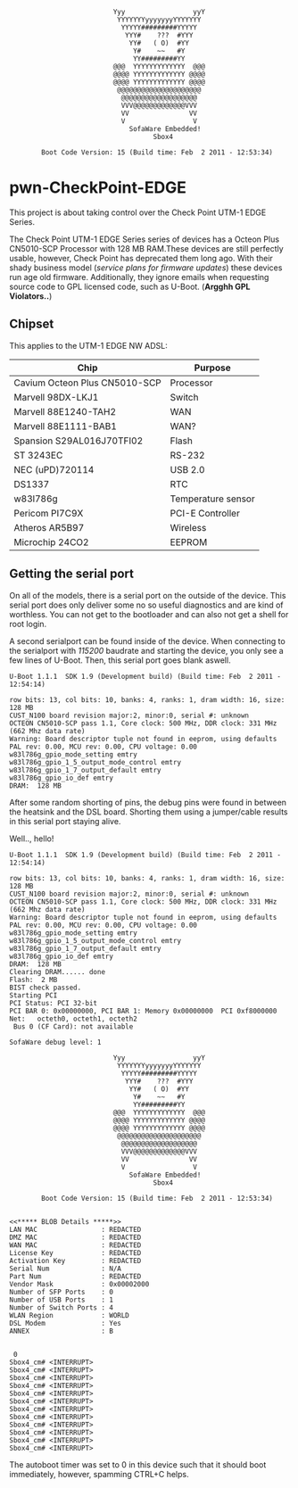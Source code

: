 
```
                          Yyy                 yyY    
                           YYYYYYYyyyyyyyYYYYYYY     
                            YYYYY#########YYYYY      
                             YYY#    ???  #YYY       
                              YY#   ( O)  #YY        
                               Y#    ~~   #Y         
                               YY#########YY         
                          @@@  YYYYYYYYYYYYY  @@@    
                          @@@@ YYYYYYYYYYYYY @@@@    
                          @@@@ YYYYYYYYYYYYY @@@@    
                           @@@@@@@@@@@@@@@@@@@@@     
                            @@@@@@@@@@@@@@@@@@@      
                            VVV@@@@@@@@@@@@@VVV      
                            VV               VV      
                            V                 V      
                              SofaWare Embedded!     
                                    Sbox4  

		Boot Code Version: 15 (Build time: Feb  2 2011 - 12:53:34)

```
# pwn-CheckPoint-EDGE
This project is about taking control over the Check Point UTM-1 EDGE Series.

The Check Point UTM-1 EDGE Series series of devices has a Octeon Plus CN5010-SCP Processor with 128 MB RAM.These devices are still perfectly usable, however, Check Point has deprecated them long ago. With their shady business model (*service plans for firmware updates*) these devices run age old firmware. Additionally, they ignore emails when requesting source code to GPL licensed code, such as U-Boot. (**Argghh GPL Violators..**)

## Chipset

This applies to the UTM-1 EDGE NW ADSL:

| Chip                          | Purpose            |
| ----------------------------- | ------------------ |
| Cavium Octeon Plus CN5010-SCP | Processor          |
| Marvell 98DX-LKJ1             | Switch             |
| Marvell 88E1240-TAH2          | WAN                |
| Marvell 88E1111-BAB1          | WAN?               |
| Spansion S29AL016J70TFI02     | Flash              |
| ST 3243EC                     | RS-232             |
| NEC (uPD)720114               | USB 2.0            |
| DS1337                        | RTC                |
| w83l786g                      | Temperature sensor |
| Pericom PI7C9X                | PCI-E Controller   |
| Atheros AR5B97                | Wireless           |
| Microchip 24CO2               | EEPROM             |

## Getting the serial port

On all of the models, there is a serial port on the outside of the device. This serial port does only deliver some no so useful diagnostics and are kind of worthless. You can not get to the bootloader and can also not get a shell for root login.

A second serialport can be found inside of the device. When connecting to the serialport with *115200* baudrate and starting the device, you only see a few lines of U-Boot. Then, this serial port goes blank aswell.

```
U-Boot 1.1.1  SDK 1.9 (Development build) (Build time: Feb  2 2011 - 12:54:14)

row bits: 13, col bits: 10, banks: 4, ranks: 1, dram width: 16, size: 128 MB
CUST_N100 board revision major:2, minor:0, serial #: unknown
OCTEON CN5010-SCP pass 1.1, Core clock: 500 MHz, DDR clock: 331 MHz (662 Mhz data rate)
Warning: Board descriptor tuple not found in eeprom, using defaults
PAL rev: 0.00, MCU rev: 0.00, CPU voltage: 0.00
w83l786g_gpio_mode_setting emtry
w83l786g_gpio_1_5_output_mode_control emtry
w83l786g_gpio_1_7_output_default emtry
w83l786g_gpio_io_def emtry
DRAM:  128 MB
```

After some random shorting of pins, the debug pins were found in between the heatsink and the DSL board. Shorting them using a jumper/cable results in this serial port staying alive.

Well.., hello!


```
U-Boot 1.1.1  SDK 1.9 (Development build) (Build time: Feb  2 2011 - 12:54:14)

row bits: 13, col bits: 10, banks: 4, ranks: 1, dram width: 16, size: 128 MB
CUST_N100 board revision major:2, minor:0, serial #: unknown
OCTEON CN5010-SCP pass 1.1, Core clock: 500 MHz, DDR clock: 331 MHz (662 Mhz data rate)
Warning: Board descriptor tuple not found in eeprom, using defaults
PAL rev: 0.00, MCU rev: 0.00, CPU voltage: 0.00
w83l786g_gpio_mode_setting emtry
w83l786g_gpio_1_5_output_mode_control emtry
w83l786g_gpio_1_7_output_default emtry
w83l786g_gpio_io_def emtry
DRAM:  128 MB
Clearing DRAM...... done
Flash:  2 MB
BIST check passed.
Starting PCI
PCI Status: PCI 32-bit
PCI BAR 0: 0x00000000, PCI BAR 1: Memory 0x00000000  PCI 0xf8000000
Net:   octeth0, octeth1, octeth2
 Bus 0 (CF Card): not available  

SofaWare debug level: 1

                          Yyy                 yyY    
                           YYYYYYYyyyyyyyYYYYYYY     
                            YYYYY#########YYYYY      
                             YYY#    ???  #YYY       
                              YY#   ( O)  #YY        
                               Y#    ~~   #Y         
                               YY#########YY         
                          @@@  YYYYYYYYYYYYY  @@@    
                          @@@@ YYYYYYYYYYYYY @@@@    
                          @@@@ YYYYYYYYYYYYY @@@@    
                           @@@@@@@@@@@@@@@@@@@@@     
                            @@@@@@@@@@@@@@@@@@@      
                            VVV@@@@@@@@@@@@@VVV      
                            VV               VV      
                            V                 V      
                              SofaWare Embedded!     
                                    Sbox4  

		Boot Code Version: 15 (Build time: Feb  2 2011 - 12:53:34)


<<***** BLOB Details *****>>
LAN MAC                : REDACTED
DMZ MAC                : REDACTED
WAN MAC                : REDACTED
License Key            : REDACTED
Activation Key         : REDACTED
Serial Num             : N/A 
Part Num               : REDACTED 
Vendor Mask            : 0x00002000 
Number of SFP Ports    : 0 
Number of USB Ports    : 1 
Number of Switch Ports : 4 
WLAN Region            : WORLD 
DSL Modem              : Yes 
ANNEX                  : B 


 0 
Sbox4_cm# <INTERRUPT>
Sbox4_cm# <INTERRUPT>
Sbox4_cm# <INTERRUPT>
Sbox4_cm# <INTERRUPT>
Sbox4_cm# <INTERRUPT>
Sbox4_cm# <INTERRUPT>
Sbox4_cm# <INTERRUPT>
Sbox4_cm# <INTERRUPT>
Sbox4_cm# <INTERRUPT>
Sbox4_cm# <INTERRUPT>
Sbox4_cm# <INTERRUPT>
Sbox4_cm# <INTERRUPT>
```

The autoboot timer was set to 0 in this device such that it should boot immediately, however, spamming CTRL+C helps.
